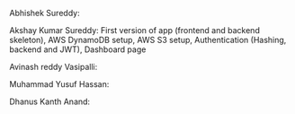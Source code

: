 Abhishek Sureddy: 

Akshay Kumar Sureddy: First version of app (frontend and backend skeleton), AWS DynamoDB setup, AWS S3 setup, Authentication (Hashing, backend and JWT), Dashboard page

Avinash reddy Vasipalli:

Muhammad Yusuf Hassan:

Dhanus Kanth Anand:
